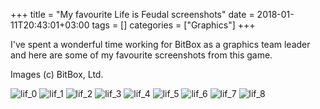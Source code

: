+++
title = "My favourite Life is Feudal screenshots"
date = 2018-01-11T20:43:01+03:00
tags = []
categories = ["Graphics"]
+++

I've spent a wonderful time working for BitBox as a graphics team leader and here are some of my favourite screenshots from this game.

<!--more-->

Images (c) BitBox, Ltd.

![lif_0](/lif_screens/lif_0)
![lif_1](/lif_screens/lif_1)
![lif_2](/lif_screens/lif_2)
![lif_3](/lif_screens/lif_3)
![lif_4](/lif_screens/lif_4)
![lif_5](/lif_screens/lif_5)
![lif_6](/lif_screens/lif_6)
![lif_7](/lif_screens/lif_7)
![lif_8](/lif_screens/lif_8)
